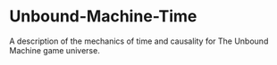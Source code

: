 # Unbound-Machine-Time
A description of the mechanics of time and causality for The Unbound Machine game universe.
